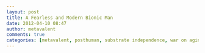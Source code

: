 ```yaml
---
layout: post
title: A Fearless and Modern Bionic Man
date: 2012-04-10 08:47
author: metavalent
comments: true
categories: [metavalent, posthuman, substrate independence, war on aging]
---
```

<p></p>
